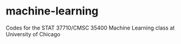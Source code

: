 # machine-learning
Codes for the STAT 37710/CMSC 35400 Machine Learning class at University of Chicago
